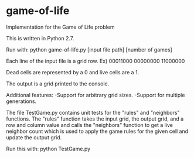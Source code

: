 # game-of-life
Implementation for the Game of Life problem

This is written in Python 2.7.

Run with:
python game-of-life.py [input file path] [number of games] 

Each line of the input file is a grid row.
Ex)
00011000
00000000
11000000

Dead cells are represented by a 0 and live cells are a 1.

The output is a grid printed to the console.

Additional features:
-Support for arbitrary grid sizes.
-Support for multiple generations.

The file TestGame.py contains unit tests for the "rules" and "neighbors" functions.
The "rules" function takes the input grid, the output grid, and a row and column value and calls
the "neighbors" function to get a live neighbor count which is used to apply the game rules for the given cell
and update the output grid.

Run this with:
python TestGame.py
